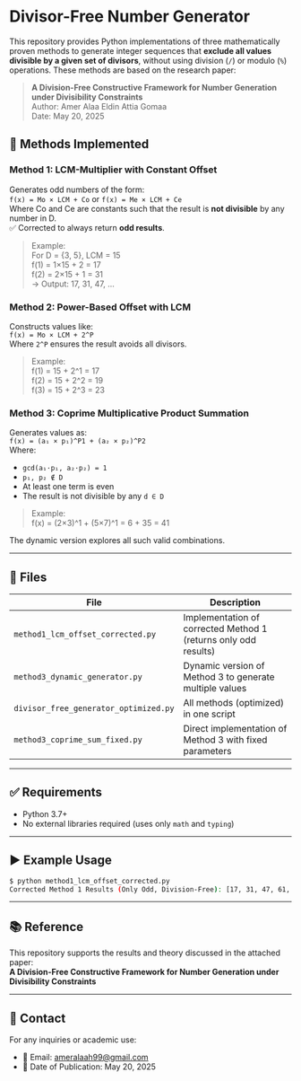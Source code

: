# Divisor-Free Number Generator

This repository provides Python implementations of three mathematically proven methods to generate integer sequences that **exclude all values divisible by a given set of divisors**, without using division (`/`) or modulo (`%`) operations. These methods are based on the research paper:

> **A Division-Free Constructive Framework for Number Generation under Divisibility Constraints**  
> Author: Amer Alaa Eldin Attia Gomaa  
> Date: May 20, 2025

## 📌 Methods Implemented

### Method 1: LCM-Multiplier with Constant Offset
Generates odd numbers of the form:  
`f(x) = Mo × LCM + Co` or `f(x) = Me × LCM + Ce`  
Where Co and Ce are constants such that the result is **not divisible** by any number in D.  
✅ Corrected to always return **odd results**.

> Example:  
> For D = {3, 5}, LCM = 15  
> f(1) = 1×15 + 2 = 17  
> f(2) = 2×15 + 1 = 31  
> → Output: 17, 31, 47, ...

### Method 2: Power-Based Offset with LCM
Constructs values like:  
`f(x) = Mo × LCM + 2^P`  
Where `2^P` ensures the result avoids all divisors.  

> Example:  
> f(1) = 15 + 2^1 = 17  
> f(2) = 15 + 2^2 = 19  
> f(3) = 15 + 2^3 = 23  

### Method 3: Coprime Multiplicative Product Summation
Generates values as:  
`f(x) = (a₁ × p₁)^P1 + (a₂ × p₂)^P2`  
Where:
- `gcd(a₁·p₁, a₂·p₂) = 1`
- `p₁, p₂ ∉ D`
- At least one term is even
- The result is not divisible by any `d ∈ D`

> Example:  
> f(x) = (2×3)^1 + (5×7)^1 = 6 + 35 = 41  

The dynamic version explores all such valid combinations.

---

## 🔧 Files

| File | Description |
|------|-------------|
| `method1_lcm_offset_corrected.py` | Implementation of corrected Method 1 (returns only odd results) |
| `method3_dynamic_generator.py`    | Dynamic version of Method 3 to generate multiple values |
| `divisor_free_generator_optimized.py` | All methods (optimized) in one script |
| `method3_coprime_sum_fixed.py`   | Direct implementation of Method 3 with fixed parameters |

---

## ✅ Requirements

- Python 3.7+
- No external libraries required (uses only `math` and `typing`)

---

## ▶️ Example Usage

```bash
$ python method1_lcm_offset_corrected.py
Corrected Method 1 Results (Only Odd, Division-Free): [17, 31, 47, 61, 77, 91, 107, 121, 137, 151]
```

---

## 📚 Reference

This repository supports the results and theory discussed in the attached paper:  
**A Division-Free Constructive Framework for Number Generation under Divisibility Constraints**

---

## 📩 Contact

For any inquiries or academic use:

- 📧 Email: ameralaah99@gmail.com
- 📅 Date of Publication: May 20, 2025
